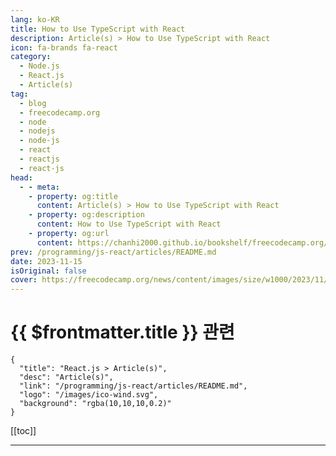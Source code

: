 ```yaml
---
lang: ko-KR
title: How to Use TypeScript with React
description: Article(s) > How to Use TypeScript with React
icon: fa-brands fa-react
category: 
  - Node.js
  - React.js
  - Article(s)
tag: 
  - blog
  - freecodecamp.org
  - node
  - nodejs
  - node-js
  - react
  - reactjs
  - react-js
head:
  - - meta:
    - property: og:title
      content: Article(s) > How to Use TypeScript with React
    - property: og:description
      content: How to Use TypeScript with React
    - property: og:url
      content: https://chanhi2000.github.io/bookshelf/freecodecamp.org/use-typescript-with-react.html
prev: /programming/js-react/articles/README.md
date: 2023-11-15
isOriginal: false
cover: https://freecodecamp.org/news/content/images/size/w1000/2023/11/introduction_to_typescript_with_react_cover.png
---
```


# {{ $frontmatter.title }} 관련

```component VPCard
{
  "title": "React.js > Article(s)",
  "desc": "Article(s)",
  "link": "/programming/js-react/articles/README.md",
  "logo": "/images/ico-wind.svg",
  "background": "rgba(10,10,10,0.2)"
}
```

[[toc]]

---

<SiteInfo
  name="How to Use TypeScript with React"
  desc="In this article, you will learn how to use TypeScript with React. By the end, you will have a solid understanding of how to write React code with TypeScript. Want to watch the video version of this tutorial? You can check out the video below: Table of Contents  *"
  url="https://freecodecamp.org/news/use-typescript-with-react/"
  logo="https://cdn.freecodecamp.org/universal/favicons/favicon.ico"
  preview="https://freecodecamp.org/news/content/images/size/w1000/2023/11/introduction_to_typescript_with_react_cover.png"/>

<!-- TODO: 작성 -->

